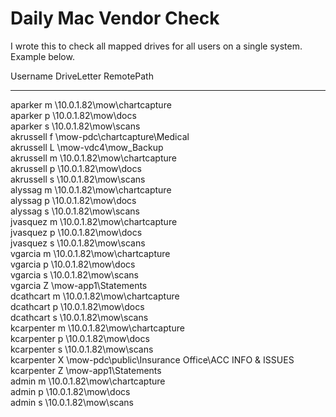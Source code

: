 # Daily Mac Vendor Check

I wrote this to check all mapped drives for all users on a single system. Example below.

Username   DriveLetter RemotePath                                         
--------   ----------- ----------                                         
aparker    m           \\10.0.1.82\mow\chartcapture                   
aparker    p           \\10.0.1.82\mow\docs                           
aparker    s           \\10.0.1.82\mow\scans                          
akrussell  f           \\mow-pdc\chartcapture\Medical                     
akrussell  L           \\mow-vdc4\mow_Backup                              
akrussell  m           \\10.0.1.82\mow\chartcapture                   
akrussell  p           \\10.0.1.82\mow\docs                           
akrussell  s           \\10.0.1.82\mow\scans                          
alyssag    m           \\10.0.1.82\mow\chartcapture                   
alyssag    p           \\10.0.1.82\mow\docs                           
alyssag    s           \\10.0.1.82\mow\scans                          
jvasquez   m           \\10.0.1.82\mow\chartcapture                   
jvasquez   p           \\10.0.1.82\mow\docs                           
jvasquez   s           \\10.0.1.82\mow\scans                          
vgarcia    m           \\10.0.1.82\mow\chartcapture                   
vgarcia    p           \\10.0.1.82\mow\docs                           
vgarcia    s           \\10.0.1.82\mow\scans                          
vgarcia    Z           \\mow-app1\Statements                              
dcathcart  m           \\10.0.1.82\mow\chartcapture                   
dcathcart  p           \\10.0.1.82\mow\docs                           
dcathcart  s           \\10.0.1.82\mow\scans                          
kcarpenter m           \\10.0.1.82\mow\chartcapture                   
kcarpenter p           \\10.0.1.82\mow\docs                           
kcarpenter s           \\10.0.1.82\mow\scans                          
kcarpenter X           \\mow-pdc\public\Insurance Office\ACC INFO & ISSUES
kcarpenter Z           \\mow-app1\Statements                              
admin	   m           \\10.0.1.82\mow\chartcapture                   
admin      p           \\10.0.1.82\mow\docs                           
admin      s           \\10.0.1.82\mow\scans                          
